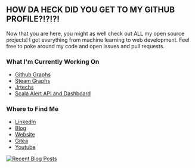 ## HOW DA HECK DID YOU GET TO MY GITHUB PROFILE?!?!?!

Now that you are here, you might as well check out ALL my open source projects! I got everything from machine learning to web development. Feel free to poke around my code and open issues and pull requests.

### What I'm Currently Working On

- [Github Graphs](https://github.com/jrtechs/github-graphs)
- [Steam Graphs](https://github.com/jrtechs/SteamFriendsGraph)
- [Jrtechs](https://jrtechs.net/)
- [Scala Alert API and Dashboard](https://github.com/jrtechs/alert-api)

### Where to Find Me

- [LinkedIn](https://www.linkedin.com/public-profile/in/jrtechs)
- [Blog](https://jrtechs.net/)
- [Website](https://jrtechs.me/)
- [Gitea](https://git.jrtechs.net/jrtechs)
- [Youtube](https://www.youtube.com/c/JrtechsNet)

<p align="left">
  <a href="https://jrtechs.net">
    <img src="https://jrtechs.net/api/recentSVG.svg" alt="Recent Blog Posts"></img>
  </a>
</p>
